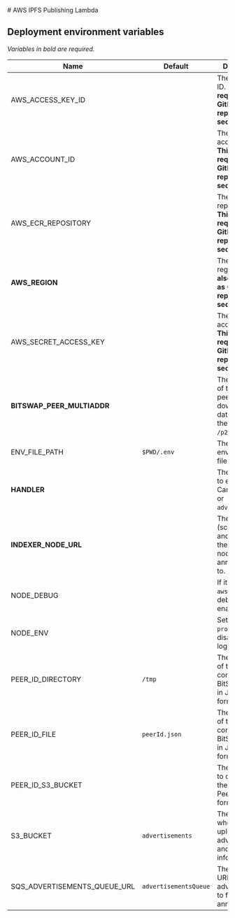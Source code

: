 # AWS IPFS Publishing Lambda

## Deployment environment variables

_Variables in bold are required._

| Name                         | Default               | Description                                                                            |
| ---------------------------- | --------------------- | -------------------------------------------------------------------------------------- |
| AWS_ACCESS_KEY_ID            |                       | The AWS key ID. **This is also required as GitHub repository secret.**                 |
| AWS_ACCOUNT_ID               |                       | The AWS account id. **This is only required as GitHub repository secret.**             |
| AWS_ECR_REPOSITORY           |                       | The AWS ECR repository. **This is only required as GitHub repository secret.**         |
| **AWS_REGION**               |                       | The AWS region. **This is also required as GitHub repository secret.**                 |
| AWS_SECRET_ACCESS_KEY        |                       | The AWS access key. **This is also required as GitHub repository secret.**             |
| **BITSWAP_PEER_MULTIADDR**   |                       | The multiaddr of the BitSwap peer to download the data from. Omit the `/p2p/...` part. |
| ENV_FILE_PATH                | `$PWD/.env`           | The environment file to load.                                                          |
| **HANDLER**                  |                       | The operation to execute. Can be `content` or `advertisement`.                         |
| **INDEXER_NODE_URL**         |                       | The root URL (schema, host and port) of the indexer node to announce data to.          |
| NODE_DEBUG                   |                       | If it contains `aws-ipfs`, debug mode is enabled.                                      |
| NODE_ENV                     |                       | Set to `production` to disable pretty logging.                                         |
| PEER_ID_DIRECTORY            | `/tmp`                | The directory of the file containing the BitSwap PeerID in JSON format.                |
| PEER_ID_FILE                 | `peerId.json`         | The filename of the file containing the BitSwap PeerID in JSON format.                 |
| PEER_ID_S3_BUCKET            |                       | The S3 bucket to download the BitSwap PeerID in JSON format.                           |
| S3_BUCKET                    | `advertisements`      | The S3 bucket where to upload advertisement and head information to.                   |
| SQS_ADVERTISEMENTS_QUEUE_URL | `advertisementsQueue` | The SQS topic URL to upload advertisement to for announcement.                         |
